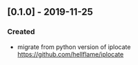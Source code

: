 ## [0.1.0] - 2019-11-25

### Created

- migrate from python version of iplocate https://github.com/hellflame/iplocate

